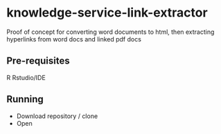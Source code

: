 # knowledge-service-link-extractor
Proof of concept for converting word documents to html, then extracting hyperlinks from word docs and linked pdf docs

## Pre-requisites
R
Rstudio/IDE

## Running
* Download repository / clone
* Open 
